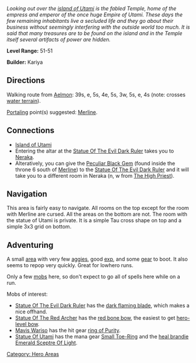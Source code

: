 *Looking out over the [island of
Utami](:Category:_Island_Of_Utami.md "wikilink") is the fabled Temple,
home of the empress and emperor of the once huge Empire of Utami. These
days the few remaining inhabitants live a secluded life and they go
about their business without seemingly interfering with the outside
world too much. It is said that many treasures are to be found on the
island and in the Temple itself several artifacts of power are hidden.*

**Level Range:** 51-51

**Builder:** Kariya

## Directions

Walking route from [Aelmon](Aelmon.md "wikilink"): 39s, e, 5s, 4e, 5s,
3w, 5s, e, 4s (note: crosses [water
terrain](Water_Terrain.md "wikilink")).

[Portaling](Portal.md "wikilink") point(s) suggested:
[Merline](Merline.md "wikilink").

## Connections

-   [Island of Utami](Island_Of_Utami.md "wikilink")
-   Entering the altar at the [Statue Of The Evil Dark
    Ruler](Statue_Of_The_Evil_Dark_Ruler "wikilink") takes you to
    [Neraka](:Category:_Neraka.md "wikilink").
-   Alteratively, you can give the [Peculiar Black
    Gem](Peculiar_Black_Gem "wikilink") (found inside the throne 6 south
    of [Merline](Merline "wikilink")) to the [Statue Of The Evil Dark
    Ruler](Statue_Of_The_Evil_Dark_Ruler "wikilink") and it will take
    you to a different room in Neraka (n, w from [The High
    Priest](Highpriest.md "wikilink")).

## Navigation

This area is fairly easy to navigate. All rooms on the top except for
the room with Merline are cursed. All the areas on the bottom are not.
The room with the statue of Utami is private. It is a simple Tau cross
shape on top and a simple 3x3 grid on bottom.

## Adventuring

A small [area](:Category:_Areas.md "wikilink") with very few
[aggies](Aggressive_Mobs.md "wikilink"), good
[exp](Experience_Points.md "wikilink"), and some
[gear](:Category:_Gear.md "wikilink") to boot. It also seems to repop
very quickly. Great for lowhero runs.

Only a few [mobs](:Category:_Mobs.md "wikilink") here, so don't expect
to go all of spells here while on a run.

Mobs of interest:

-   [Statue Of The Evil Dark
    Ruler](Statue_Of_The_Evil_Dark_Ruler "wikilink") has the [dark
    flaming blade](Dark_Flaming_Blade.md "wikilink"), which makes a nice
    offhand.
-   [Statue Of The Red Archer](Statue_Of_The_Red_Archer "wikilink") has
    the [red bone bow](Red_Bone_Bow.md "wikilink"), the easiest to get
    [hero-level bow](:Category:_Hero_Missile_Weapons.md "wikilink").
-   [Mavis Wariso](Mavis_Wariso "wikilink") has the hit gear [ring of
    Purity](Ring_Of_Purity.md "wikilink").
-   [Statue Of Utami](Statue_Of_Utami "wikilink") has the mana gear
    [Small Toe-Ring](Small_Toe-Ring "wikilink") and the [heal
    brandie](Suggested_Spellcasting_Gear#Suggested_Healing_Gear.md "wikilink")
    [Emerald Sceptre Of Light](Emerald_Sceptre_Of_Light "wikilink").

[Category: Hero Areas](Category:_Hero_Areas "wikilink")
